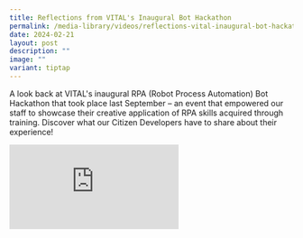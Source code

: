```yaml
---
title: Reflections from VITAL's Inaugural Bot Hackathon
permalink: /media-library/videos/reflections-vital-inaugural-bot-hackathon/
date: 2024-02-21
layout: post
description: ""
image: ""
variant: tiptap
---
```

<p>A look back at VITAL's inaugural RPA (Robot Process Automation) Bot Hackathon
that took place last September – an event that empowered our staff to showcase
their creative application of RPA skills acquired through training. Discover
what our Citizen Developers have to share about their experience!</p>
<div class="iframe-wrapper">
<iframe allowfullscreen="true" frameborder="0" src="https://www.youtube.com/embed/HI9j26eRPqY?si=ZbgI5GwYjRHBGyhn"></iframe>
</div>
<p></p>